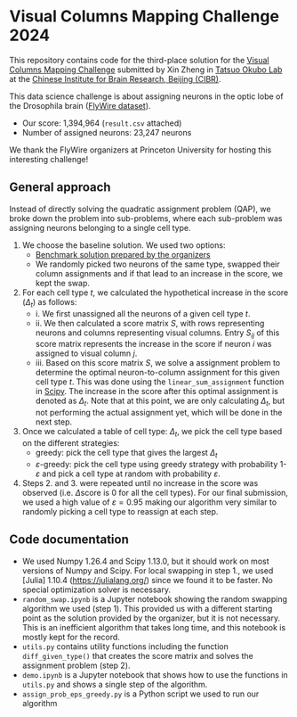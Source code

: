 # Visual Columns Mapping Challenge 2024

This repository contains code for the third-place solution for the [Visual Columns Mapping Challenge](https://codex.flywire.ai/app/visual_columns_challenge) submitted by Xin Zheng in [Tatsuo Okubo Lab](https://cibr.ac.cn/science/team/detail/975?language=en) at the [Chinese Institute for Brain Research, Beijing (CIBR)](https://cibr.ac.cn/).

This data science challenge is about assigning neurons in the optic lobe of the Drosophila brain ([FlyWire dataset](https://codex.flywire.ai/)).

- Our score: 1,394,964 (`result.csv` attached)
- Number of assigned neurons: 23,247 neurons

We thank the FlyWire organizers at Princeton University for hosting this interesting challenge!

## General approach
Instead of directly solving the quadratic assignment problem (QAP), we broke down the problem into sub-problems, where each sub-problem was assigning neurons belonging to a single cell type.

1. We choose the baseline solution. We used two options:
    - [Benchmark solution prepared by the organizers](https://codex.flywire.ai/app/visual_columns_challenge)
    - We randomly picked two neurons of the same type, swapped their column assignments and if that lead to an increase in the score, we kept the swap.
2. For each cell type $t$, we calculated the hypothetical increase in the score ($\Delta_t$) as follows:
    - i. We first unassigned all the neurons of a given cell type $t$.
    - ii. We then calculated a score matrix $S$, with rows representing neurons and columns representing visual columns. Entry $S_{ij}$ of this score matrix represents the increase in the score if neuron $i$ was assigned to visual column $j$.
    - iii. Based on this score matrix $S$, we solve a assignment problem to determine the optimal neuron-to-column assignment for this given cell type $t$. This was done using the `linear_sum_assignment` function in [Scipy](https://docs.scipy.org/doc/scipy/reference/generated/scipy.optimize.linear_sum_assignment.html). The increase in the score after this optimal assignment is denoted as $\Delta_t$. Note that at this point, we are only calculating $\Delta_t$, but not performing the actual assignment yet, which will be done in the next step.
3. Once we calculated a table of cell type: $\Delta_t$, we pick the cell type based on the different strategies:
    - greedy: pick the cell type that gives the largest $\Delta_t$
    - $\varepsilon$-greedy: pick the cell type using greedy strategy with probability 1-$\varepsilon$ and pick a cell type at random with probability $\varepsilon$. 
4. Steps 2. and 3. were repeated until no increase in the score was observed (i.e. $\Delta$score is 0 for all the cell types). For our final submission, we used a high value of $\varepsilon=0.95$ making our algorithm very similar to randomly picking a cell type to reassign at each step.

## Code documentation
- We used Numpy 1.26.4 and Scipy 1.13.0, but it should work on most versions of Numpy and Scipy. For local swapping in step 1., we used [Julia] 1.10.4 (https://julialang.org/) since we found it to be faster. No special optimization solver is necessary.
- `random_swap.ipynb` is a Jupyter notebook showing the random swapping algorithm we used (step 1). This provided us with a different starting point as the solution provided by the organizer, but it is not necessary. This is an inefficient algorithm that takes long time, and this notebook is mostly kept for the record. 
- `utils.py` contains utility functions including the function `diff_given_type()` that creates the score matrix and solves the assignment problem (step 2).
- `demo.ipynb` is a Jupyter notebook that shows how to use the functions in `utils.py` and shows a single step of the algorithm.
- `assign_prob_eps_greedy.py` is a Python script we used to run our algorithm

